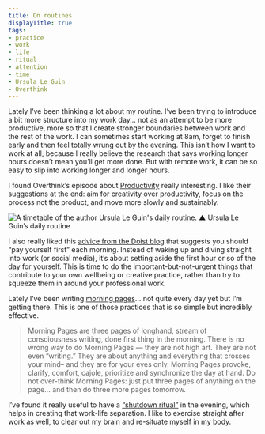 ```yaml
---
title: On routines
displayTitle: true
tags: 
- practice
- work
- life
- ritual
- attention
- time
- Ursula Le Guin
- Overthink
---
```


Lately I’ve been thinking a lot about my routine. I’ve been trying to introduce a bit more structure into my work day… not as an attempt to be more productive, more so that I create stronger boundaries between work and the rest of the work. I can sometimes start working at 8am, forget to finish early and then feel totally wrung out by the evening. This isn’t how I want to work at all, because I really believe the research that says working longer hours doesn’t mean you’ll get more done. But with remote work, it can be so easy to slip into working longer and longer hours.

I found Overthink’s episode about [Productivity](https://www.overthinkpodcast.com/episodes/episode-48) really interesting. I like their suggestions at the end: aim for creativity over productivity, focus on the process not the product, and move more slowly and sustainably.

![A timetable of the author Ursula Le Guin's daily routine.](https://d2w9rnfcy7mm78.cloudfront.net/19070532/original_0fea3a5fe37d6cc9187e4c4292bf285f.jpg?1668953858?bc=0)
▲ Ursula Le Guin’s daily routine

I also really liked this [advice from the Doist blog](https://blog.doist.com/pay-yourself-first/) that suggests you should “pay yourself first” each morning. Instead of waking up and diving straight into work (or social media), it’s about setting aside the first hour or so of the day for yourself. This is time to do the important-but-not-urgent things that contribute to your own wellbeing or creative practice, rather than try to squeeze them in around your professional work.

Lately I’ve been writing [morning pages](https://juliacameronlive.com/basic-tools/morning-pages/)… not quite every day yet but I’m getting there. This is one of those practices that is so simple but incredibly effective.

> Morning Pages are three pages of longhand, stream of consciousness writing, done first thing in the morning. There is no wrong way to do Morning Pages — they are not high art. They are not even “writing.” They are about anything and everything that crosses your mind– and they are for your eyes only. Morning Pages provoke, clarify, comfort, cajole, prioritize and synchronize the day at hand. Do not over-think Morning Pages: just put three pages of anything on the page… and then do three more pages tomorrow.

I’ve found it really useful to have a [“shutdown ritual”](https://blog.doist.com/end-work-day/) in the evening, which helps in creating that work-life separation. I like to exercise straight after work as well, to clear out my brain and re-situate myself in my body.